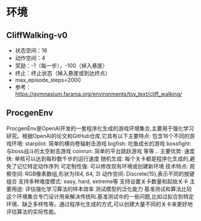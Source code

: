 # 环境

## CliffWalking-v0
- 状态空间：16
- 动作空间：4
- 奖励：-1（每一步），-100（掉入悬崖）
- 终止：终止状态（掉入悬崖或到达终点）
- max_episode_steps=2000
- 参考：https://gymnasium.farama.org/environments/toy_text/cliff_walking/

## ProcgenEnv
ProcgenEnv是OpenAI开发的一套程序化生成的游戏环境集合,主要用于强化学习研究。根据OpenAI的论文和GitHub仓库,它具有以下主要特点:
包含16个不同的游戏环境:
starpilot: 简单的横向卷轴射击游戏
bigfish: 吃鱼成长的游戏
bossfight: 与boss战斗的太空射击游戏
coinrun: 简单的平台跳跃游戏
等等...
主要优势:
速度快: 单核可以达到每秒数千步的运行速度
随机生成: 每个关卡都是程序化生成的,避免了记忆特定动作序列
可定制性强: 可以修改现有环境或创建新环境
技术特点:
观察空间: RGB像素数组,形状为(64, 64, 3)
动作空间: Discrete(15),表示不同的按键组合
支持多种难度模式: easy, hard, extreme等
支持设置关卡数量和起始关卡
主要用途:
评估强化学习算法的样本效率
测试模型的泛化能力
基准测试和算法比较
这个环境集合专门设计用来解决传统RL基准测试中的一些问题,比如过拟合到特定环境、缺乏多样性等。通过程序化生成的方式,可以创建大量不同的关卡来更好地评估算法的实际性能。
